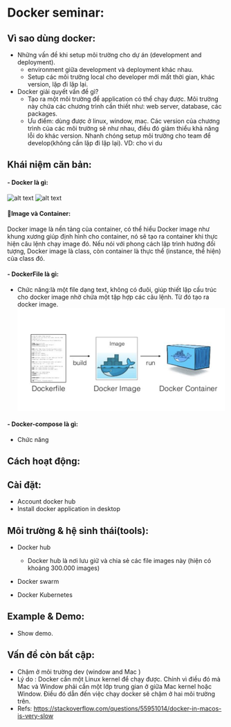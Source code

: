 # Docker seminar:

## Vì sao dùng docker:
- Những vấn đề khi setup môi trường cho dự án (development and deployment).
	- environment giữa development và deployment khác nhau.
	- Setup các môi trường local cho developer mới mất thời gian, khác version, lặp đi lặp lại.
- Docker giải quyết vấn đề gì?
	- Tạo ra một môi trường để application có thể chạy được. Môi trường này chứa các chương trình cần thiết như: web server, database, các packages. 
	- Ưu điểm: dùng được ở linux, window, mac. Các version của chương trình của các môi trường sẽ như nhau, điều đó giảm thiểu khả năng lỗi do khác version. Nhanh chóng setup môi trường cho team để develop(không cần lặp đi lặp lại). 
VD: cho vi du

## Khái niệm căn bản:
#### - Docker là gì:
![alt text](https://www.docker.com/sites/default/files/d8/2018-11/docker-containerized-appliction-blue-border_2.png)
![alt text](https://www.docker.com/sites/default/files/d8/2018-11/container-vm-whatcontainer_2.png)
#### Image và Container:

Docker image là nền tảng của container, có thể hiểu Docker image như khung xương giúp định hình cho container, nó sẽ tạo ra container khi thực hiện câu lệnh chạy image đó. Nếu nói với phong cách lập trình hướng đối tượng, Docker image là class, còn container là thực thể (instance, thể hiện) của class đó.


#### - DockerFile là gì:
- Chức năng:là một file dạng text, không có đuôi, giúp thiết lập cấu trúc cho docker image nhờ chứa một tập hợp các câu lệnh. Từ đó tạo ra docker image.
![alt text](https://github.com/BrianLe1507/docker_docs/blob/master/docker_container.png?raw=true)


#### - Docker-compose là gì:
- Chức năng


## Cách hoạt động:


## Cài đặt:
- Account docker hub
- Install docker application in desktop

## Môi trường & hệ sinh thái(tools):
- Docker hub
	- Docker hub là nơi lưu giữ và chia sẻ các file images này (hiện có khoảng 300.000 images)

- Docker swarm
- Docker Kubernetes

## Example & Demo:
- Show demo.

## Vấn đề còn bất cập:
- Chậm ở môi trường dev (window and Mac )
- Lý do : Docker cần một Linux kernel để chạy được. Chính vì điều đó mà Mac và Window phải cần một lớp trung gian ở giữa Mac kernel hoặc Window. Điều đó dẫn đến việc chạy docker sẽ chậm ở hai môi trường trên.
- Refs: https://stackoverflow.com/questions/55951014/docker-in-macos-is-very-slow
